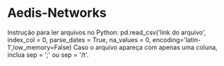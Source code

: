 # Aedis-Networks
Instrução para ler arquivos no Python:
pd.read_csv('link do arquivo', index_col = 0, parse_dates = True, na_values = 0, encoding='latin-1',low_memory=False)
Caso o arquivo apareça com apenas uma coluna, inclua sep = ';' ou sep = '/t'.
